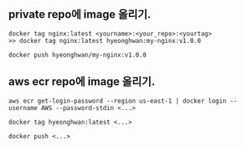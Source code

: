 
## private repo에 image 올리기. 

```
docker tag nginx:latest <yourname>:<your_repo>:<yourtag>
>> docker tag nginx:latest hyeonghwan:my-nginx:v1.0.0

docker push hyeonghwan/my-nginx:v1.0.0
```

## aws ecr repo에 image 올리기. 

```
aws ecr get-login-password --region us-east-1 | docker login --username AWS --password-stdin <...>

docker tag hyeonghwan:latest <...>

docker push <...>
```

